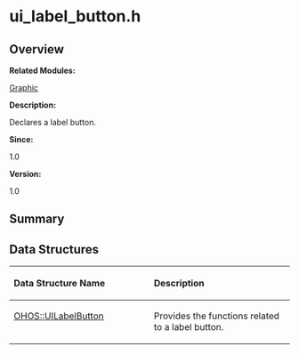 # ui\_label\_button.h<a name="EN-US_TOPIC_0000001054918139"></a>

## **Overview**<a name="section622304747093528"></a>

**Related Modules:**

[Graphic](graphic.md)

**Description:**

Declares a label button. 

**Since:**

1.0

**Version:**

1.0

## **Summary**<a name="section592969864093528"></a>

## Data Structures<a name="nested-classes"></a>

<a name="table1463426754093528"></a>
<table><thead align="left"><tr id="row254661219093528"><th class="cellrowborder" valign="top" width="50%" id="mcps1.1.3.1.1"><p id="p726983932093528"><a name="p726983932093528"></a><a name="p726983932093528"></a>Data Structure Name</p>
</th>
<th class="cellrowborder" valign="top" width="50%" id="mcps1.1.3.1.2"><p id="p1640718280093528"><a name="p1640718280093528"></a><a name="p1640718280093528"></a>Description</p>
</th>
</tr>
</thead>
<tbody><tr id="row2004856256093528"><td class="cellrowborder" valign="top" width="50%" headers="mcps1.1.3.1.1 "><p id="p2750483093528"><a name="p2750483093528"></a><a name="p2750483093528"></a><a href="ohos-uilabelbutton.md">OHOS::UILabelButton</a></p>
</td>
<td class="cellrowborder" valign="top" width="50%" headers="mcps1.1.3.1.2 "><p id="p331266876093528"><a name="p331266876093528"></a><a name="p331266876093528"></a>Provides the functions related to a label button. </p>
</td>
</tr>
</tbody>
</table>

